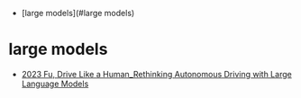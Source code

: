 - [large models](#large models)

# large models
- [2023 Fu, Drive Like a Human_Rethinking Autonomous Driving with Large Language Models](https://arxiv.org/abs/2307.07162)
